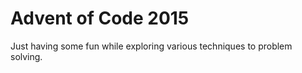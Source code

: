 # Advent of Code 2015

Just having some fun while exploring various techniques to problem solving.  